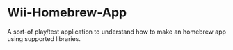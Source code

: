 # Wii-Homebrew-App
A sort-of play/test application to understand how to make an homebrew app using supported libraries.
